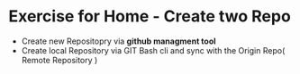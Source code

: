 #  Exercise for Home - Create two Repo 
  - Create new Repositopry via **github managment tool**
  - Create local Repository via GIT Bash cli and sync with the Origin Repo( Remote Repository )
    

